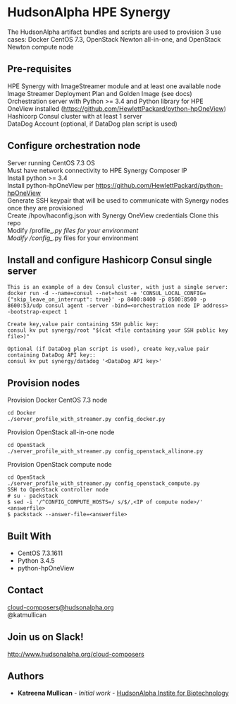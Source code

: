 # HudsonAlpha HPE Synergy 
  
The HudsonAlpha artifact bundles and scripts are used to provision 3 use cases: 
Docker CentOS 7.3, OpenStack Newton all-in-one, and OpenStack Newton compute node  
  
## Pre-requisites
  
HPE Synergy with ImageStreamer module and at least one available node  
Image Streamer Deployment Plan and Golden Image (see docs)  
Orchestration server with Python >= 3.4 and Python library for HPE OneView installed (https://github.com/HewlettPackard/python-hpOneView)  
Hashicorp Consul cluster with at least 1 server     
DataDog Account (optional, if DataDog plan script is used)  
  
## Configure orchestration node  
  
Server running CentOS 7.3 OS  
Must have network connectivity to HPE Synergy Composer IP  
Install python >= 3.4  
Install python-hpOneView per https://github.com/HewlettPackard/python-hpOneView  
Generate SSH keypair that will be used to communicate with Synergy nodes once they are provisioned  
Create /hpov/haconfig.json with Synergy OneView credentials
Clone this repo  
Modify <project>/profile_*.py files for your environment  
Modify <project>/config_*.py files for your environment  
  
## Install and configure Hashicorp Consul single server  
  
```
This is an example of a dev Consul cluster, with just a single server:
docker run -d --name=consul --net=host -e 'CONSUL_LOCAL_CONFIG={"skip_leave_on_interrupt": true}' -p 8400:8400 -p 8500:8500 -p 8600:53/udp consul agent -server -bind=<orchestration node IP address> -bootstrap-expect 1

Create key,value pair containing SSH public key:
consul kv put synergy/root "$(cat <file containing your SSH public key file>)"  
  
Optional (if DataDog plan script is used), create key,value pair containing DataDog API key::
consul kv put synergy/datadog '<DataDog API key>'  
```

## Provision nodes  

Provision Docker CentOS 7.3 node  
```
cd Docker
./server_profile_with_streamer.py config_docker.py
```

Provision OpenStack all-in-one node
```
cd OpenStack
./server_profile_with_streamer.py config_openstack_allinone.py
```

Provision OpenStack compute node
```
cd OpenStack
./server_profile_with_streamer.py config_openstack_compute.py
SSH to OpenStack controller node
# su - packstack
$ sed -i '/^CONFIG_COMPUTE_HOSTS=/ s/$/,<IP of compute node>/' <answerfile>
$ packstack --answer-file=<answerfile>
```
  
## Built With
* CentOS 7.3.1611  
* Python 3.4.5  
* python-hpOneView  
  
## Contact  
cloud-composers@hudsonalpha.org  
@katmullican
  
## Join us on Slack!  
http://www.hudsonalpha.org/cloud-composers  
  

## Authors

* **Katreena Mullican** - *Initial work* - [HudsonAlpha Instite for Biotechnology](http//hudsonalpha.org)
